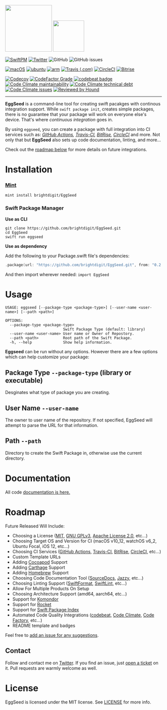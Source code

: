 <img src="eggseed.svg" height="150px">&nbsp;<img src="word.svg" height="100px">

[![SwiftPM](https://img.shields.io/badge/SPM-Linux%20%7C%20iOS%20%7C%20macOS%20%7C%20watchOS%20%7C%20tvOS-success?logo=swift)](https://swift.org)
[![Twitter](https://img.shields.io/badge/twitter-@leogdion-blue.svg?style=flat)](http://twitter.com/leogdion)
![GitHub](https://img.shields.io/github/license/brightdigit/EggSeed)
![GitHub issues](https://img.shields.io/github/issues/brightdigit/EggSeed)

[![macOS](https://github.com/brightdigit/EggSeed/workflows/macOS/badge.svg)](https://github.com/brightdigit/EggSeed/actions?query=workflow%3AmacOS)
[![ubuntu](https://github.com/brightdigit/EggSeed/workflows/ubuntu/badge.svg)](https://github.com/brightdigit/EggSeed/actions?query=workflow%3Aubuntu)
[![arm](https://github.com/brightdigit/EggSeed/workflows/arm/badge.svg)](https://github.com/brightdigit/EggSeed/actions?query=workflow%3Aarm)
[![Travis (.com)](https://img.shields.io/travis/com/brightdigit/EggSeed?logo=travis)](https://travis-ci.com/brightdigit/EggSeed)
[![CircleCI](https://img.shields.io/circleci/build/github/brightdigit/EggSeed?label=xenial&logo=circleci&token=8772831917d1744b175dd1d52ded916373f9a3ec)](https://circleci.com/gh/brightdigit/EggSeed)
[![Bitrise](https://img.shields.io/bitrise/238176596b2afbd3?label=macOS&logo=bitrise&token=dRGT3cqlMSHKC93wAK01ww)](https://app.bitrise.io/app/238176596b2afbd3)

[![Codecov](https://img.shields.io/codecov/c/github/brightdigit/EggSeed)](https://codecov.io/gh/brightdigit/EggSeed)
[![CodeFactor Grade](https://img.shields.io/codefactor/grade/github/brightdigit/EggSeed)](https://www.codefactor.io/repository/github/brightdigit/EggSeed)
[![codebeat badge](https://codebeat.co/badges/4f86fb90-f8de-40c5-ab63-e6069cde5002)](https://codebeat.co/projects/github-com-brightdigit-EggSeed-master)
[![Code Climate maintainability](https://img.shields.io/codeclimate/maintainability/brightdigit/EggSeed)](https://codeclimate.com/github/brightdigit/EggSeed)
[![Code Climate technical debt](https://img.shields.io/codeclimate/tech-debt/brightdigit/EggSeed?label=debt)](https://codeclimate.com/github/brightdigit/EggSeed)
[![Code Climate issues](https://img.shields.io/codeclimate/issues/brightdigit/EggSeed)](https://codeclimate.com/github/brightdigit/EggSeed)
[![Reviewed by Hound](https://img.shields.io/badge/Reviewed_by-Hound-8E64B0.svg)](https://houndci.com)

---

**EggSeed** is a command-line tool for creating swift pacakges with continous integration support. While `swift package init`, creates simple packages, there is no guarantee that your package will work on everyone else's device. That's where _continuous integration_ goes in. 

By using `eggseed`, you can create a package with full integration into CI services such as: _[GitHub Actions](https://github.com/actions), [Travis-CI](https://travis-ci.com/), [BitRise](https://www.bitrise.io), [CircleCI](https://circleci.com)_ and more. Not only that but **EggSeed** also sets up code documentation, linting, and more...

Check out the [roadmap below](#roadmap) for more details on future integrations.

# Installation

### [Mint](https://github.com/yonaskolb/mint)
```sh
mint install brightdigit/EggSeed
```

### Swift Package Manager

**Use as CLI**

```shell
git clone https://github.com/brightdigit/EggSeed.git
cd EggSeed
swift run eggseed
```

**Use as dependency**

Add the following to your Package.swift file's dependencies:

```swift
.package(url: "https://github.com/brightdigit/EggSeed.git", from: "0.2.0"),
```

And then import wherever needed: `import EggSeed`

# Usage

```
USAGE: eggseed [--package-type <package-type>] [--user-name <user-name>] [--path <path>]

OPTIONS:
  --package-type <package-type>
                          Swift Package Type (default: library)
  --user-name <user-name> User name or Owner of Repostory. 
  --path <path>           Root path of the Swift Package. 
  -h, --help              Show help information.
```

**Eggseed** can be run without any options. However there are a few options which can help customize your package:

## Package Type `--package-type` (library or executable)

Desginates what type of package you are creating.

## User Name `--user-name` 

The owner to user name of the repository. If not specified, EggSeed will attempt to parse the URL for that information.

## Path `--path`

Directory to create the Swift Package in, otherwise use the current directory.

# Documentation

All code [documentation is here.](/Documentation/Reference/README.md)

# Roadmap

Future Released Will Include:

* Choosing a License ([MIT](https://choosealicense.com/licenses/mit/), [GNU GPLv3](https://choosealicense.com/licenses/gpl-3.0/), [Apache License 2.0](https://choosealicense.com/licenses/apache-2.0/), etc...)
* Choosing Target OS and Version for CI (macOS v10_12, watchOS v6_2, Ubuntu Focal, iOS 12, etc...)
* Choosing CI Services ([GitHub Actions](https://github.com/actions), [Travis-CI](https://travis-ci.com/), [BitRise](https://www.bitrise.io), [CircleCI](https://circleci.com), etc...)
* Custom Template URLs
* Adding [Cocoapod](https://cocoapods.org) Support
* Adding [Carthage](https://github.com/Carthage/Carthage) Support
* Adding [Homebrew](https://brew.sh) Support
* Choosing Code Documentation Tool ([SourceDocs](https://github.com/eneko/SourceDocs), [Jazzy](https://github.com/realm/jazzy), etc...)
* Choosing Linting Support ([SwiftFormat](https://github.com/nicklockwood/SwiftFormat), [SwiftLint](https://github.com/realm/SwiftLint), etc...)
* Allow For Multiple Products On Setup
* Choosing Architecture Support (amd64, aarch64, etc...)
* Support for [Komondor](https://github.com/shibapm/Komondor)
* Support for [Rocket](https://github.com/shibapm/Rocket)
* Support for [Swift Package Index](https://swiftpackageindex.com)
* Automated Code Quality Integrations ([codebeat](https://codebeat.co), [Code Climate](https://codeclimate.com), [Code Factory](https://www.codefactor.io), etc...)
* README template and badges

Feel free to [add an issue for any suggestions](https://github.com/brightdigit/EggSeed/issues).

## Contact

Follow and contact me on [Twitter](http://twitter.com/leogdion). If you find an issue, 
just [open a ticket](https://github.com/brightdigit/EggSeed/issues/new) on it. Pull 
requests are warmly welcome as well.

# License

EggSeed is licensed under the MIT license. See [LICENSE](LICENSE) for more info.
